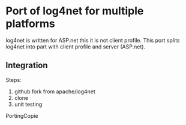 # Port of log4net for multiple platforms #

log4net is written for ASP.net this it is not client profile.
This port splits log4net into part with client profile and server (ASP.net).


## Integration ##

Steps:

1.	github fork from apache/log4net
2.	clone
3.	unit testing 







PortingCopie